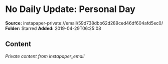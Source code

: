 # No Daily Update: Personal Day

**Source:** instapaper-private://email/59d738dbb62d289ced46df604afd5ec0/
**Folder:** Starred
**Added:** 2019-04-29T06:25:08




## Content
*Private content from instapaper_email*

